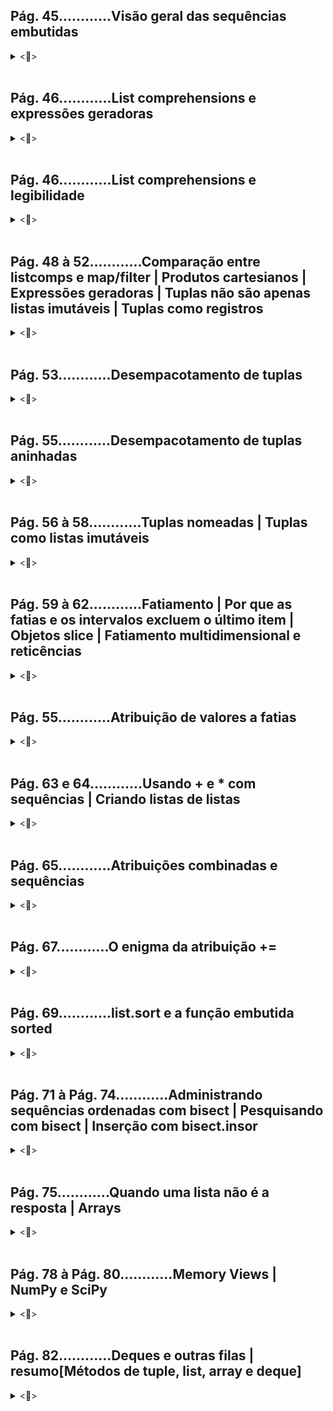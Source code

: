 
## **Pág. 45............Visão geral das sequências embutidas**
<details>
<summary><📖></summary>

### ***SEQUÊNCIAS EMBUTIDAS:***
|  | MUTÁVEIS (mesmo id quando ocorre mudança) | IMUTÁVEIS (novo id quando ocorre "mudança" (na verdade subsituição)) |
|:-:|:-:|:-:|
| SIMPLES (armazenam itens de um só tipo) | bytearray, array, memoryview | str, bytes |
| CONTAINER (armazenam itens de tipos diferentes) | list, deque | tuple |

#### **SIMPLES:**
  - Mais compactas, rápidas e fáceis de usar.
  - Limitadas ao armazenamento de dados atômicos como números, caracteres e bytes.

#### **CONTAINER:**
  - Mais flexíveis.
  - Não recomendadas para armazenar objetos mutáveis.

→ Como um exemplo, o tipo mais básico de sequência é list, um container mutável.

</details>
</br>


## **Pág. 46............List comprehensions e expressões geradoras**
<details>
<summary><📖></summary>

| List comprehensions(listcomps) | Expressões geradoras(genexps) |
|:-:|:-:|
| para o tipo de sequência embutida list | para todos os demais tipos de sequências embutidas |

</details>
</br>


## **Pág. 46............List comprehensions e legibilidade**
<details>
<summary><📖></summary>

```python
#___Sem usar list comprehension(listcomps):______
from array import array
from msilib.schema import ODBCAttribute

symbols = '$)!@|' # códigos Unicode(codepoints)
codes = []
for symbol in symbols:
    codes.append(ord(symbol))
print("Sem usar list comprehension:", codes)


#___Usando list comprehension(listcomps):______
symbols2 = '$)!@|' # códigos Unicode(codepoints)
codes2 = [ord(symbol2) for symbol2 in symbols2] # list comprehension
print("Usando list comprehension:  ", codes2)


#___Usando expressão geradora(genexp):______
symbols = '$)!@|'
t = tuple(ord(symbol) for symbol in symbols) # com um argumento não é necessário suplicar parênteses para a expressão geradora
import array
a = array.array('I', (ord(symbol) for symbol in symbols)) # com mais de um argumento é necessário usar parênteses nas expressões geradoras
print("Usando expressão geradora duplicando parênteses", t, " Sem duplicar parênteses", a)

colors = ['black', 'white']
sizes = ['S', 'M', 'L']
for tshirt in ('%s %s' % (c, s) for c in colors for s in sizes): # genexp 
    print("Usando expressão geradora em laço for", tshirt) # graças à expressão geradora é gerado uma saída que não precisa ser armazenada na memória, isso evitou o custo de criar uma lista de itens somente para alimentar o laço for.


#___Em python 3 as list comprehensions e as epressões geradoras têm seu próprio escopo local,
x = 'ABC'
dummy = [ord(x) for x in x] # list comprehension possui escopo local,
print("Valor da variável preservada fora do escopo", x) # por isso, o valor de x foi preservado,
print("Valor da variável modificada apenas dentro do escopo", dummy) # e a list comprehension gera a lista esperada.

```

</details>
</br>


## **Pág. 48 à 52............Comparação entre listcomps e map/filter | Produtos cartesianos | Expressões geradoras | Tuplas não são apenas listas imutáveis | Tuplas como registros**

<details>
<summary><📖></summary>

```python
# 1° EXEMPLO
from pyparsing import line

lax_coordinates = (33.425, -118.408056) #latitude e longitude do Aeroporto Internacional de Londres.
print('    1° exemplo: ', type(lax_coordinates), lax_coordinates) #output: <class 'tuple'> (33.425, -118.408056) 

# 2° EXEMPLO
city, year, pop, chg, area = ('Tokyo', 2003, 32450, 0.66, 8014) #Dados sobre Tóquio: nome, ano poputação (milhões), mudança na população (%), área (km²)
print('    2° exemplo: ', type(city), city)#output:<class 'str'> Tokyo
print('    2° exemplo: ', type(year), year)#output:<class 'int'> 2003

# 3° EXEMPLO
traveler_ids = [('USA', '3115855'), ('BRA', 'CE342567'), ('ESP', 'XDA205856')]#Uma lista de tuplas no formato (country_code, passport_number).
print('    3° exemplo: ', type(traveler_ids), traveler_ids)#output:<class 'list'> [('USA', '3115855'), ('BRA', 'CE342567'), ('ESP', 'XDA205856')]

# 4° EXEMPLO
for passport in sorted(traveler_ids):# À medida que fazemos uma iteração pela lista, o nome passport é associado à cada tupla.
    print('    4° exemplo: ', type(passport), '%s/%s' % passport)# O operador de formatação % entende as tuplas e trata cada item como um campo separado.
    #output:<class 'tuple'> BRA/CE342567, <class 'tuple'> ESP/XDA205856, <class 'tuple'> USA/3115855

# 5° EXEMPLO
for country, _ in traveler_ids:# O laço for sabe como obter os itens de uma tupla separadamente -isso é chamado de "desempacotamento" (unpacking). Nesse caso, não estamos interessados no segundo item, portanto ele é atribuído a_, que é uma variável comumente usada para capturar valores que não queremos usar.
    print('    5° exemplo: ', type(country), country)#output:<class 'str'> USA, <class 'str'> BRA, <class 'str'> ESP

```

</details>
</br>


## **Pág. 53............Desempacotamento de tuplas**
<details>
<summary><📖></summary>

```python
#atribuição paralela:
latitude, longitude = lax_coordinates

#troca (swap) de valores de duas variáveis sem usar uma variável temporária:
latitude, longitude = longitude, latitude
#revertendo:
latitude, longitude = longitude, latitude

#prefixar um argumento com um asterisco * ao chamar uma função:
divmod(20, 8)
t = (20, 8)
divmod(*t)#o prefixo asterisco * serve para informar que a variável contém todos os parâmetros exigidos por divmod, sem precisar separá-los por vírgulas.

#atribuição paralela com o prefixo asterisco *
a, *body, c, d = range(5) # → (a=0, [body = 1, 2], c=3, d=4)
print(a, *body, c, d) # output: 0, 1, 2, 3, 4

```

</details>
</br>


## **Pág. 55............Desempacotamento de tuplas aninhadas**
<details>
<summary><📖></summary>

```python
metro_areas = [
    ('Tokyo', 'JP', 36.933, (35.689722, 139.691667)),   # a tupla aninhada é um par de coordenadas
    ('Delhi NCR', 'IN', 21.935, (28.613889, 77.208889)),
    ('Mexico City', 'MX', 20.142, (19.433333, -99.133333)),
    ('New York-Newark', 'US', 20.104, (40.808611, -74.020386)),
    ('Sao Paulo', 'BR', 19.649, (-23.547778, -46.635833)),
]

#format() é um dos métodos de formatação de string em Python3. Esse método nos permite concatenar elementos em uma string por meio da formatação posicional
print('{:15} | {:^9} | {:^9}'.format('', 'lat.', 'long.'))
fmt = '{:15} | {:9.4f} | {:9.4f}'
for name, cc, pop, (latitude, longitude) in metro_areas:  # desempacotando as coordenadas atribuindo-as à tupla (latitude, longitude)
    if longitude <= 0: # condições de acesso....
        print(fmt.format(name, latitude, longitude))
```

</details>
</br>


## **Pág. 56 à 58............Tuplas nomeadas | Tuplas como listas imutáveis**
<details>
<summary><📖></summary>

```python
from collections import namedtuple #namedtuples contêm chaves como hash para um valor específico, oferecendo suporte ao acesso do valor tanto pela chave[key] como pela iteração[x]
City = namedtuple('City', 'name country population coordinates')
tokyo = City('tokyo', 'JP', population=36.933, coordinates=(36.689722, 139.691667))
print("acesso por chaves[keys]:\n", tokyo.name, tokyo.country, tokyo.population, tokyo.coordinates)
#↑ou↓
print("acesso por iteração[x]:\n", tokyo[0], tokyo[1], tokyo[2], tokyo[3], "\n......................") 
''' Output:
        —————————————————————
        acesso por chaves[keys]:
         tokyo JP 36.933 (36.689722, 139.691667)
        acesso por iteração[x]:
         tokyo JP 36.933 (36.689722, 139.691667) 
        —————————————————————
'''
#_fields retorna uma tupla com os nomes das [chaves] dos valores da classe namedtuple definida  
print('Retorno de _fields: ', City._fields) # output:('name', 'country', 'population', 'coordinates')

LatLong = namedtuple('LatLong', 'Lat Long') #Lat será a chave[key] do valor 28.613889; e Long será a chave[key] do valor 77.208889 ↓↓↓
delhi_data = ('Delhi NCR', 'IN', 21935, LatLong(28.613889, 77.208889))# LatLong(valor da chave [Lat], valor da chave[Long]) ↑↑↑

# _make() permite instanciar uma tupla nomeada a partir de um iterável.
delhi = City._make(delhi_data) # Os valores das chaves [Lat] e [Long] da namedtuple LatLong() serão, também, os valores da chave [coordinate] da namedtuple City.

 # _asdict() retorna um collections.OrderedDict , chaves e valores...
print('Retorno de _asdict(): ', delhi._asdict()) # output: Retorno de _asdict():  {'name': 'Delhi NCR', 'country': 'IN', 'population': 21935, 'coordinates': LatLong(Lat=28.613889, Long=77.208889)}

for key, value in delhi._asdict().items():
    print('hash [',key, ']', ' = ', value)
    ''' Output:
            hash [ name ]  =  Delhi NCR
            hash [ country ]  =  IN
            hash [ population ]  =  21935
            hash [ coordinates ]  =  LatLong(Lat=28.613889, Long=77.208889)
    '''
```

</details>
</br>


## **Pág. 59 à 62............Fatiamento | Por que as fatias e os intervalos excluem o último item | Objetos slice | Fatiamento multidimensional e reticências**
<details>
<summary><📖></summary>

```python
l = [10, 20, 30, 40, 50, 60]
print('l[:2] = ', l[:2]) # até, mas não inclusive o (:)2° | output: [10, 20]
print('l[2:] = ', l[2:]) # a partir do 2(:)° | output: [30, 40, 50, 60]

s = 'Bicycle'
print('s[::3] = ', s[::3]) #output: Bye
print('s[::-1] = ', s[::-1]) #output: elcyciB
print('s[::-2] = ', s[::-2]) #output: eccB

invoice = """
0.....6.................................40........52...55........
1909 Pimoroni PiBrella                      $17.50    3    $52.50
1489 6mm TactileSwitch x20                   $4.95    2     $9.90
1510 Panavise Jr. - PV-201                  $28.00    1    $28.00
1601 PiTFT Mini Kit 320x240                 $34.95    1    $34.95
"""
SKU = slice(0, 6)
DESCRIPTION = slice(6, 40)
UNIT_PRICE = slice(40, 52)
QUANTITY = slice(52, 55)
ITEM_TOTAL = slice(55, None)
line_items = invoice.split('\n')[2:] # invoice é cortado nas quebras de linhas depois da 2segunda (a primeira quebra foi após """)
print("__________________________________\n")
for item in line_items:
    print(item[UNIT_PRICE], item[DESCRIPTION])
```

</details>
</br>


## **Pág. 55............Atribuição de valores a fatias**
<details>
<summary><📖></summary>

```python
m = list(range(10))
print("m =", m, '\n')
#output: m = [0, 1, 2, 3, 4, 5, 6, 7, 8, 9]

m[2:5] = [20, 30] # no 2°(:) coloca o 20 e o 30 vai em seguida(no 3°); e elimina tudo após até o 5°, mas não inclusive.
print("m[2:5] = [20, 30]\nm =", m, '\n') 
#output: m = [0, 1, 20, 30, 5, 6, 7, 8, 9]

del m[5:7] # deleta tudo a partir do 5°, até o 7°, mas não inclusive.
print("del m[5:7]\nm =", m, '\n') 
#output: m = [0, 1, 20, 30, 5, 8, 9]

m[3::2] = [11, 22] # no 3°(:) coloca 11, e, em seguida, antes do (:)2° —que ao reiniciar em zero é o 9— coloca o 22.
print("m[3::2] = [11, 22]\nm =", m, '\n')
#output: m = [0, 1, 20, 11, 5, 22, 9]

m[2:5] = [100]
print("m[2:5] = [100]\nm =", m, '\n') # no 2°(:) coloca o 100; e elimina tudo após até o 5°, mas não inclusive.
#output: m = [0, 1, 100, 22, 9]
```

</details>
</br>


## **Pág. 63 e 64............Usando + e * com sequências | Criando listas de listas**
<details>
<summary><📖></summary>

```python
n = [1, 2, 3]
print("n * 5: ", (n * 5))
#output: [1, 2, 3, 1, 2, 3, 1, 2, 3, 1, 2, 3, 1, 2, 3]

print("5 * 'abcd': ", (5 * 'abcd'))
#output: abcdabcdabcdabcdabcd

#______Listas de listas →→→ COM LISTCOMPREHENSION E EQUIVALENTE:_________________________________
with_listcomp = [['_'] * 3 for i in range(3)] # LISTCOMPREHENSION

print("COM o uso de listcomprehension (obtém resultado desejado):", '\n', with_listcomp, '\n')
#output: [['_', '_', '_'], ['_', '_', '_'], ['_', '_', '_']]

with_listcomp[1][2] = 'with_listcomp' # linha por coluna, com índice iniciando em zero.
print("COM o uso de listcomprehension (obtém resultado desejado):", '\n', with_listcomp, '\n')
#output: [['_', '_', '_'], ['_', '_', 'with_listcomp'], ['_', '_', '_']]

# CÓDIGO EQUIVALENTE:
equivalent_with_listcomp = []
for i in range(3):
    row_1 = ['_'] * 3
    equivalent_with_listcomp.append(row_1)

print("código equivalente a COM o uso de listcomprehension (obtém resultado desejado):", '\n', equivalent_with_listcomp, '\n')
#output: [['_', '_', '_'], ['_', '_', '_'], ['_', '_', '_']]

equivalent_with_listcomp[1][2] = 'equivalent_with_listcomp' # linha por coluna, com índice iniciando em zero.
print("código equivalente a COM o uso de listcomprehension (obtém resultado desejado):", '\n', equivalent_with_listcomp, '\n')
#output: [['_', '_', '_'], ['_', '_', 'equivalent_with_listcomp'], ['_', '_', '_']]

#______Listas de listas →→→ SEM LISTCOMPREHENSION E EQUIVALENTE:_________________________________
without_listcomp = [['_'] * 3] * 3

print("SEM o uso de listcomprehension (ocorre evento indesejado):", '\n', without_listcomp, '\n')
#output: [['_', '_', '_'], ['_', '_', '_'], ['_', '_', '_']]

without_listcomp[1][2] = 'without_listcomp' # linha por coluna, com índice iniciando em zero.
print("SEM o uso de listcomprehension (ocorre evento indesejado):", '\n', without_listcomp, '\n') #evento indesejado → (gera repetições)
#output: [['_', '_', 'without_listcomp'], ['_', '_', 'without_listcomp'], ['_', '_', 'without_listcomp']]

# CÓDIGO EQUIVALENTE:
row_2 = ['_'] * 3
equivalent_without_listcomp = []
for i in range(3):
    equivalent_without_listcomp.append(row_2)

print("código equivalente a SEM o uso de listcomprehension (ocorre evento indesejado):", '\n', equivalent_without_listcomp, '\n')
#output: [['_', '_', '_'], ['_', '_', '_'], ['_', '_', '_']]

equivalent_without_listcomp[1][2] = 'equivalent_with_listcomp' # linha por coluna, com índice iniciando em zero.
print("código equivalente a SEM o uso de listcomprehension (ocorre evento indesejado):", '\n', equivalent_without_listcomp, '\n') #evento indesejado → (gera repetições)
#output: [['_', '_', 'equivalent_with_listcomp'], ['_', '_', 'equivalent_with_listcomp'], ['_', '_', 'equivalent_with_listcomp']] 
```

</details>
</br>


## **Pág. 65............Atribuições combinadas e sequências**
<details>
<summary><📖></summary>

```python
#___SEQUÊNCIAS EMBUTIDAS MUTÁVEIS continuam sendo o mesmo objeto ao acrescentar itens_____________________
mutavel_list = [1, 2, 3]
print("sequência mutável list: ", mutavel_list)
print("id da sequência mutável list: ", id(mutavel_list))
#output: 2639841919104

mutavel_list *= 2 #possuirá o mesmo id pois continua sendo o mesmo objeto ao acrescentar itens
print("sequência mutável list: ", mutavel_list)
print("id da sequência mutável list: ", id(mutavel_list), '\n')
#output: 2639841919104

#___SEQUÊNCIAS EMBUTIDAS IMUTÁVEIS geram outros objetos ao acrescentar itens_____________________________
imutavel_tuple = (1, 2, 30)
print("sequência imutável tuple: ", imutavel_tuple)
print("id da sequência imutável tuple: ", id(imutavel_tuple))
#output: 2639828257536

imutavel_tuple *= 2 #possuirá outro id pois se torna outro objeto ao acrescentar itens
print("sequência imutável tuple: ", imutavel_tuple)
print("id da sequência imutável tuple: ", id(imutavel_tuple))
#output: 2639841656736

# OBS: !!!
# A SEQUÊNCIA EMBUTIDA IMUTÁVEL SIMPLES str (string) é uma exceção; pois as instâncias de str são alocadas em 
# memória com espaço extra, de modo que a concatenação não exigirá uma cópia da string completa todas as vezes.
```

</details>
</br>


## **Pág. 67............O enigma da atribuição +=**
<details>
<summary><📖></summary>

```python
t = (1, 2, [30, 40])
'''
t[2] += [50, 60]
output: TypeError: 'tuple' object does not support item assignment

print(t)
output: (1, 2, [30, 40, 50, 60])
'''

#inspecionar bytecode Python para ver o que ocorre internamente:
import dis
dis.dis('t[2] += [50, 60]')
''' 
output:
.1............0 LOAD_NAME................0 (t)
..............2 LOAD_CONST...............0 (2)
..............4 DUP_TOP_TWO..............
..............6 BINARY_SUBSCR............ →→→ coloca o valor de t[2] no TOS (Top Of Stack, ou Topo de Pilha)
..............8 LOAD_CONST...............1 (50)
.............10 LOAD_CONST...............2 (60)
.............12 BUILD_LIST...............2
.............14 INPLACE_ADD.............. →→→ Executa TOS += [50, 60]. Isso funciona quando TOS refere-se a um objeto mutável (uma lista no exemplo)
.............16 ROT_THREE................
.............18 STORE_SUBSCR............. →→→ Faz a atribuição t[2] = TOS. Isso falha se s é imutável (a tupla t)
.............20 LOAD_CONST...............3 (None)
.............22 RETURN_VALUE.............
'''

# →→→→→→→→→ CONCLUSÃO: colocar itens mutáveis(list, no exemplo) em imutáveis(tupla, no exemplo) não é uma boa ideia. ←←←←←←←←←
```

</details>
</br>


## **Pág. 69............list.sort e a função embutida sorted**
<details>
<summary><📖></summary>

```python
'''
• list.sort: ordena uma lista in-place (não cria nova lista, altera a lista original)
• sorted: não ordena uma lista in-place (cria nova lista, não altera a lista original)
→ Sintaxe:
    <facultativo>
    sorted(list, <reverse=True>, <key=str.lower/key=len/key=str/key=int>)
'''
fruits = ['grape', 'raspberry', 'apple', 'banana']
sorted(fruits) #sorted: cria uma nova lista de strings em órdem alfabética
#output: ['apple', 'banana', 'grape', 'raspberry']
print(fruits) #a lista original não foi alterada
#output: ['grape', 'raspberry', 'apple', 'banana']

sorted(fruits, reverse=True) #sorted: cria uma nova lista de strings com reverse que deixa em órdem alfabética reversa
#output: ['raspberry', 'grape', 'banana', 'apple']
print(fruits) #a lista original não foi alterada
#output: ['grape', 'raspberry', 'apple', 'banana']

sorted(fruits, key=len) #sorted: cria uma nova lista de strings com key que ordenada de acordo com o tamanho de cada string
#output: ['grape', 'apple', 'banana', 'raspberry']
print(fruits) #a lista original não foi alterada
#output: ['grape', 'raspberry', 'apple', 'banana']

sorted(fruits, key=len, reverse=True) #sorted: cria uma nova lista de strings com key que ordenada de acordo com o tamanho de cada string e com reverse que deixa em órdem reversa
#output: ['raspberry', 'banana', 'grape', 'apple']
print(fruits) #a lista original não foi alterada
#output: ['grape', 'raspberry', 'apple', 'banana']

print(fruits.sort()) #list.sort: ordena a lista in-place (não cria nova lista, altera a lista original)
#output: None → retorna None para nos lembrar de que o objeto-alvo é aterado e que não foi criado uma nova cópia
print(fruits) #a lista original foi alterada
#output: ['apple', 'banana', 'grape', 'raspberry']


nomes = ['Aluno', 'alfa', 'Abcd', 'abcd']
sorted(nomes) #sorted: cria uma nova lista de strings em órdem alfabética
#output:['Abcd', 'Aluno', 'abcd', 'alfa']
print(nomes) #a lista original não foi alterada
#output:['Aluno', 'alfa', 'Abcd', 'abcd']

nomes.sort(key=str.lower) #sorted: #list.sort: ordena a lista in-place (não cria nova lista, altera a lista original) com key=str.lower que ordena sem levar em consideração letras maiúsculas e minúsculas
#output: None → retorna None para nos lembrar de que o objeto-alvo é aterado e que não foi criado uma nova lista, mas alterado a lista original
print(nomes) #a lista original foi alterada
#output:['Abcd', 'abcd', 'alfa', 'Aluno']

sorted(nomes, key=len) #sorted: cria uma nova lista de strings com key=len que ordenada de acordo com o tamanho de cada string
#output:['Abcd', 'abcd', 'alfa', 'Aluno'] → ♦compare... ↓↓↓
print(nomes) #a lista original não foi alterada
#output:['Abcd', 'abcd', 'alfa', 'Aluno']

sorted(nomes, key=len, reverse=True) #sorted: cria uma nova lista de strings com key=len que ordenada de acordo com o tamanho de cada string e com reverse=True que deixa em órdem reversa
#output:['Aluno', 'Abcd', 'abcd', 'alfa'] → ♦compare... ↑↑↑
print(nomes) #a lista original não foi alterada
#output:['Abcd', 'abcd', 'alfa', 'Aluno']


str_int = [28, 14, '28', 5, '9', '1', 0, 6, '23', 19]
#sorted(str_int) → output: "TypeError: '<' not supported between instances of 'str' and 'int'" (solução: key=int/strt↓)

sorted(str_int, key=int) #sorted: cria uma nova lista com key=int que ordenada tratando todos os itens como tipo inteiro
#output:[0, '1', 5, 6, '9', 14, 19, '23', 28, '28']
print(str_int) #a lista original não foi alterada
#output:[28, 14, '28', 5, '9', '1', 0, 6, '23', 19]

sorted(str_int, key=str) #sorted: cria uma nova lista com key=str que ordenada tratando todos os itens como tipo string
#output:[0, '1', 14, 19, '23', 28, '28', 5, 6, '9']
print(str_int) #a lista original não foi alterada
#output:[28, 14, '28', 5, '9', '1', 0, 6, '23', 19]
```

</details>
</br>


## **Pág. 71 à Pág. 74............Administrando sequências ordenadas com bisect | Pesquisando com bisect | Inserção com bisect.insor**
<details>
<summary><📖></summary>

```python
'''
Módulo bisect oferece duas funções — bisect e insort— que usam algoritmo 
de busca binária para pesquisar e inserir itens em [sequências ordenadas].
♦ sintaxe:
    este_indice = bisect.bisect(sequencia_ordenada, valor) → valor é inserido no índice correto da sequencia_ordenada. É retornado o valor desse índice o qual foi atribuido à este_indice
    bisect.insort(seq, item) → permite a inserção de item de forma ordenada na sequência seq 
♦ comportamento:
    • bisect.bisect() é um alias para bisect.bisect_rigth(), que insere à direita do índice procurado; → bisect.bisect_left() insere à esquerda do índice.
    • limitar a pesquisa a uma sequência, o default do argumento lo é 0 e de hi é o len(): [5, 3 ,7 ,8 ,9] → (lo=3, hi=9) → [3, 7, 8, 9], len()=3
'''
import bisect
import sys
import random
# Demonstração de uso do módulo bisect____________________________________
HAYSTACK = [1, 4, 5, 6, 8, 12, 15, 20, 21, 23, 23, 26, 29, 30]
NEEDLES = [0, 1, 2, 5, 8, 10, 22, 23, 29, 30, 31]

ROW_FMT = '{0:2d} @ {1:2d}    {2}{0:<2d}'

def demo(bisect_fn):
    for needle in reversed(NEEDLES):
        position = bisect_fn(HAYSTACK, needle)  # usa a função bisec escolhida para obter o ponto de inserção
        offset = position * '  |'  # cria padrão de barras verticais proporcionais a offset
        print(ROW_FMT.format(needle, position, offset)) # exibe as linhas formatadas mostrando o valor de needle e o ponto de inserção 

if __name__ == '__main__':

    if sys.argv[-1] == 'left':    # escolhe a função bisect a ser usada de acordo com o último argumento da linha de comando
        bisect_fn = bisect.bisect_left #bisect.bisect_left() insere à esquerda do índice procurado
    else:
        bisect_fn = bisect.bisect #bisect.bisect() é um alias para bisect.bisect_rigth(), que insere à direita do índice

    print('DEMO:', bisect_fn.__name__)  # exibe um cabeçalho com o nome da função selecionada
    print('haystack ->', ' '.join('%2d' % n for n in HAYSTACK))
    demo(bisect_fn)

'''
output:
DEMO: bisect_right
haystack ->  1  4  5  6  8 12 15 20 21 23 23 26 29 30..........# sequência ordenada antes das inserções feitas pela função bisect
31 @ 14      |  |  |  |  |  |  |  |  |  |  |  |  |  |31........# ( 31 @ 14 ) → valor 31 inserido na posição de índice 14°, a coluna |31| representa a célula do índice.
30 @ 14      |  |  |  |  |  |  |  |  |  |  |  |  |  |30
29 @ 13      |  |  |  |  |  |  |  |  |  |  |  |  |29
23 @ 11      |  |  |  |  |  |  |  |  |  |  |23
22 @  9      |  |  |  |  |  |  |  |  |22
10 @  5      |  |  |  |  |10
 8 @  5      |  |  |  |  |8
 5 @  3      |  |  |5
 2 @  1      |2
 1 @  1      |1
 0 @  0    0
'''


# Exemplo de uso do módulo bisect em pesquisa de valores numéricos em tabelas:____________________________________
def grade(score, breakpoints=[60, 70, 80, 90], grades='FDCBA'): #notas escolares A, B, C, D e F e parâmetros para cada 60,70,80,90
    i = bisect.bisect(breakpoints, score) # bisect.bisect() é um alias para bisect.bisect_rigth(), que insere à direita do índice procurado. É retornado o valor desse índice o qual é atribuido à i
    print('\n', score, "inserido no índice", i) # cada inserção considera os índices de breakpoits inalterável, ou seja, [60,70,80,90]
    print("nota", grades[i], "obtida para a nota", score)
    return grades[i]

print('\nTodas as notas obtidas:', [grade(score) for score in [33, 99, 77, 70 ,89, 90, 100]], '\np/ as respectivas pontuações: [33, 99, 77, 70 ,89, 90, 100]')

'''output:
 33 inserido no índice 0
nota F obtida para a nota 33

 99 inserido no índice 4
nota A obtida para a nota 99

 77 inserido no índice 2
nota C obtida para a nota 77

 70 inserido no índice 2
nota C obtida para a nota 70

 89 inserido no índice 3
nota B obtida para a nota 89

 90 inserido no índice 4
nota A obtida para a nota 90

 100 inserido no índice 4
nota A obtida para a nota 100

Todas as notas obtidas: ['F', 'A', 'C', 'C', 'B', 'A', 'A']
p/ as respectivas pontuações: [33, 99, 77, 70 ,89, 90, 100]
'''

# Exemplo de uso do módulo bisect em inserção de itens em sequência ordenada com bisect.insort(seq, item):____________________________________
SIZE = 7

random.seed(1729)

my_list = []
print("\nInserindo itens ordenadamente com bisect.insort(): ")
for i in range(SIZE):
    new_item = random.randrange(SIZE*2)
    bisect.insort(my_list, new_item)
    print('%2d ->' % new_item, my_list)

'''output:
Inserindo itens ordenadamente com bisect.insort():
10 -> [10]
 0 -> [0, 10]
 6 -> [0, 6, 10]
 8 -> [0, 6, 8, 10]
 7 -> [0, 6, 7, 8, 10]
 2 -> [0, 2, 6, 7, 8, 10]
10 -> [0, 2, 6, 7, 8, 10, 10]
'''
```

</details>
</br>


## **Pág. 75............Quando uma lista não é a resposta | Arrays**
<details>
<summary><📖></summary>

Arrays em Python, especificamente referindo-se a arrays da biblioteca NumPy, podem ser superiores às listas nativas em várias situações, especialmente quando se trata de computação numérica, eficiência e manipulação avançada de dados.

</details>
</br>

## **Pág. 78 à Pág. 80............Memory Views | NumPy e SciPy**
<details>
<summary><📖></summary>

### ***Memory Views X NumPy e SciPy***
Enquanto as memory views são úteis para acessar dados de arrays sem copiá-los, NumPy e SciPy vão além, oferecendo uma ampla gama de funcionalidades matemáticas, científicas e de engenharia. Essas bibliotecas permitem manipulações mais sofisticadas, operações vetoriais, otimização e análise de dados complexos que vão além do escopo das memory views.

#### **Memory Views:**
As memory views são uma maneira eficiente de acessar dados de arrays em um formato específico sem copiar os dados. Elas são úteis para trabalhar com grandes volumes de dados, mas têm limitações em termos de funcionalidades e operações.

```python
import numpy as np

# Criar um array numpy
arr = np.array([1, 2, 3, 4, 5])

# Criar um memory view
mem_view = memoryview(arr)

# Acessar os elementos através do memory view
for element in mem_view:
    print(element)
```

#### **NumPy:**
NumPy é uma biblioteca que expande significativamente as funcionalidades de manipulação de arrays, oferecendo uma ampla gama de funções matemáticas, operações de álgebra linear, broadcasting e muito mais.

```python
import numpy as np

# Criar um array numpy
arr = np.array([1, 2, 3, 4, 5])

# Multiplicar todos os elementos por 2 usando NumPy
arr_times_2 = arr * 2
print(arr_times_2)
```

#### **SciPy:**
SciPy é uma biblioteca construída sobre o NumPy que oferece funcionalidades específicas para ciência e engenharia. Ela inclui módulos para otimização, processamento de sinais, estatísticas, interpolação e muito mais.

```python
import numpy as np
from scipy import interpolate

# Criar pontos x e y para interpolação
x = np.array([0, 1, 2, 3, 4])
y = np.array([0, 2, 4, 6, 8])

# Criar uma função interpoladora usando SciPy
f = interpolate.interp1d(x, y, kind='linear')

# Calcular valor interpolado em x = 2.5
interpolated_value = f(2.5)
print(interpolated_value)

```

</details>
</br>


## **Pág. 82............Deques e outras filas | resumo[Métodos de tuple, list, array e deque]**
<details>
<summary><📖></summary>

### ***SEQUÊNCIAS EMBUTIDAS:***
|  | MUTÁVEIS (mesmo id quando ocorre mudança) | IMUTÁVEIS (novo id quando ocorre "mudança" (na verdade subsituição)) |
|:-:|:-:|:-:|
| SIMPLES (armazenam itens de um só tipo) | bytearray, array, memoryview | str, bytes |
| CONTAINER (armazenam itens de tipos diferentes) | list, deque | tuple |

#### **SIMPLES:**
  - Mais compactas, rápidas e fáceis de usar.
  - Limitadas ao armazenamento de dados atômicos como números, caracteres e bytes.

#### **CONTAINER:**
  - Mais flexíveis.
  - Não recomendadas para armazenar objetos mutáveis.

→ Como um exemplo, o tipo mais básico de sequência é list, um container mutável.</br></br>

Objeto hashable é um ojeto capaz de possuir um hash (um id como sha1 ou MD5):</br>
 ✓ Terá um valor de hash que não muda (possuirá um método __hash__())</br>
 ✓ Será comparável com outros objetos (possuirá um método __eq__())</br></br>

Condição para um objeto ser hashable:</br>
 → Deve ser IMUTÁVEL — str, bytes e tuple (exceto se conter referências a objetos que não são hashable)—.</br></br>

Nota:</br>
 → frozenset é uma função que transforma objetos MUTÁVEIS em IMUTÁVEIS.</br></br>

### ***MÉTODOS DE TUPLE, LIST, ARRAY E DEQUE:***
● tuple aceita os métodos de list, com exceção do método __reversed__() e de todos os métodos que acrescentam ou removem itens, pois tuple é IMUTÁVEL.</br>
● array é mais eficiente que list (exceto pela limitância de ser do tipo de sequência SIMPLES) para sequências contendo apenas tipo de valores numéricos.</br>
● deque permite as regras de acesso FIFO e LIFO e é a sequência mais otimizada para inserção e remoção de itens das extremidades (centrais a latência é maior).</br>
|  | tuple | list | array | deque |  |
|:-:|:-:|:-:|:-:|:-:|:-:|
| s.__add__(s2) | ♦ | ♦ | ♦ |  | s + s2 → concatenação |
| s.__iadd__(s2) |  | ♦ | ♦ | ♦ | s += s2 → concatenação in-place |
| s.append(e) |  | ♦ | ♦ | ♦ | Concatena um elemento após o último |
| s.appendleft(e) |  |  |  | ♦ | Concatena um elemento à esquerda (antes do primeiro) |
| s.byteswap() |  |  | ♦ |  | Troca os bytes de todos os itens do array para uma conversão de endianess |
| s.clear() |  | ♦ |  | ♦ | Apaga todos os itens |
| s.__contains__(e) | ♦ | ♦ | ♦ |  | e in s |
| s.copy() |  | ♦ |  |  | Shallow copy (cópia rasa) da lista |
| s.__copy__() |  |  | ♦ | ♦ | Suporte para copycopy(shallow copy ou copora rasa) |
| s.count(e) | ♦ | ♦ | ♦ | ♦ | Conta as ocorrências de um elemento |
| s.__deepcopy__() |  |  | ♦ |  | Suporte otimizado para copydeepcopy |
| s.__delitem__(p) |  | ♦ | ♦ | ♦ | Remove o item da posição p |
| s.extend(it) |  | ♦ | ♦ | ♦ | Concatena itens do iterável it |
| s.extendleft(i) |  |  |  | ♦ | Adiciona itens do iterável i à esquerda |
| s.fromfile(f, n) |  |  | ♦ |  | Concatena n itens do arquivo binário f interpretado como valores de máquina compactos |
| s.fromlist(l) |  |  | ♦ |  | Concatena itens da lista; se algum deles provocar um TypeError, nenhum valor será concatenado |
| s.frombytes(b) |  |  | ♦ |  | Concatena itens da sequência de bytes intepretada como valores de máquina compactos |
| s.__getitem__(p) | ♦ | ♦ | ♦ | ♦ | s[p] → obtém o item de uma posição |
| s.__getnewargs__() | ♦ |  |  |  | Suporte para serialização otimizada com pickle |
| s.index(e) | ♦ | ♦ | ♦ |  | Encontra a posição da primeira ocorrência de e |
| s.insert(p, e) |  | ♦ | ♦ |  | Insere o elemento e antes do item na posição p |
| s.itemsize() |  |  | ♦ |  | Tamanho em bytes de cada item do array |
| s.__iter__() | ♦ | ♦ | ♦ | ♦ | Obtém um iterador |
| s.__len__() | ♦ | ♦ | ♦ | ♦ | len(s) → número de itens |
| s.__mul__(n) | ♦ | ♦ | ♦ |  | s * n → concatenação repetida |
| s.__imul__(n) |  | ♦ | ♦ |  | s *= n → concatenação repetida in-place |
| s.__rmul__(n) | ♦ | ♦ | ♦ |  | n * s → concatenação repetida invertida (operador reverso) |
| s.pop([p]) |  | ♦ | ♦ | ♦ | Remove e retorna o último item (por defalt) ou, opcionalmente, o item na posição p |
| s.popleft() |  |  |  | ♦ | Remove e devolve o primeiro item |
| s.remove(e) |  | ♦ | ♦ | ♦ | Remove a primeira ocorrência do elemento com o valor de e |
| s.reverse() |  | ♦ | ♦ | ♦ | Inverte a ordem dos itens in-place |
| s.__reversed__() |  | ♦ |  | ♦ | Obtém um iterador para percorrer os itens do último para o primeiro |
| s.rotate(n) |  | ♦ |  | ♦ | Move n itens de uma extremidade para a outra |
| s.__setitem__(p, e) |  | ♦ | ♦ | ♦ | s[p] = e → coloca e na posição p sobrescrevendo o item existente |
| s.sort([key], [reverse]) |  | ♦ |  |  | Ordena itens in-place com os argumentos nomeados opcionais key e reverse |
| s.tobytes() |  |  | ♦ |  | Devolve os itens como valores de máquina compactos em um objeto bytes |
| s.tofile(f) |  |  | ♦ |  | Salva os itens como valores de máquina compactos em um arquivo binário f |
| s.tolist() |  |  | ♦ |  | Devolve os itens como objetos numéricos em uma lista |
| s.typecode |  |  | ♦ |  | String de um caractere que identifica o tipo dos itens na linguagem C |

</details>
</br>
